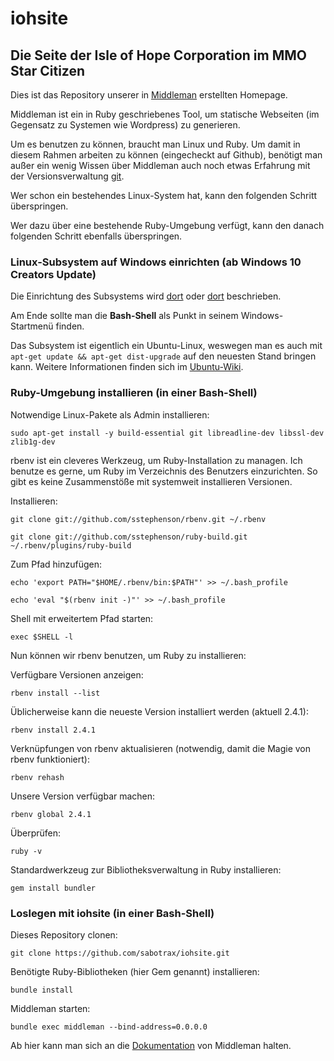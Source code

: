 # iohsite
## Die Seite der Isle of Hope Corporation im MMO Star Citizen

Dies ist das Repository unserer in [Middleman](https://middlemanapp.com/) erstellten Homepage.

Middleman ist ein in Ruby geschriebenes Tool, um statische Webseiten (im Gegensatz zu Systemen wie Wordpress)
zu generieren.

Um es benutzen zu können, braucht man Linux und Ruby. Um damit in diesem Rahmen arbeiten zu
können (eingecheckt auf Github), benötigt man außer ein wenig Wissen über Middleman auch noch etwas Erfahrung mit der
Versionsverwaltung [git](http://www.martin.cc/linux/git-primer).

Wer schon ein bestehendes Linux-System hat, kann den folgenden Schritt überspringen.

Wer dazu über eine bestehende Ruby-Umgebung verfügt, kann den danach folgenden Schritt
ebenfalls überspringen.

### Linux-Subsystem auf Windows einrichten (ab Windows 10 Creators Update)

Die Einrichtung des Subsystems wird [dort](https://www.computerwoche.de/a/windows-10-subsystem-fuer-linux-wsl-einrichten,3277816) oder
[dort](https://msdn.microsoft.com/de-de/commandline/wsl/install_guide) beschrieben.

Am Ende sollte man die **Bash-Shell** als Punkt in seinem Windows-Startmenü finden.

Das Subsystem ist eigentlich ein Ubuntu-Linux, weswegen man es auch mit `apt-get update && apt-get dist-upgrade` auf den neuesten
Stand bringen kann. Weitere Informationen finden sich im [Ubuntu-Wiki](https://wiki.ubuntuusers.de/Startseite/).

### Ruby-Umgebung installieren (in einer Bash-Shell)

Notwendige Linux-Pakete als Admin installieren:

`sudo apt-get install -y build-essential git libreadline-dev libssl-dev zlib1g-dev`

rbenv ist ein cleveres Werkzeug, um Ruby-Installation zu managen.
Ich benutze es gerne, um Ruby im Verzeichnis des Benutzers einzurichten.
So gibt es keine Zusammenstöße mit systemweit installieren Versionen.

Installieren:

`git clone git://github.com/sstephenson/rbenv.git ~/.rbenv`

`git clone git://github.com/sstephenson/ruby-build.git ~/.rbenv/plugins/ruby-build`

Zum Pfad hinzufügen:

`echo 'export PATH="$HOME/.rbenv/bin:$PATH"' >> ~/.bash_profile`

`echo 'eval "$(rbenv init -)"' >> ~/.bash_profile`

Shell mit erweitertem Pfad starten:

`exec $SHELL -l`

Nun können wir rbenv benutzen, um Ruby zu installieren:

Verfügbare Versionen anzeigen:

`rbenv install --list`

Üblicherweise kann die neueste Version installiert werden (aktuell 2.4.1):

`rbenv install 2.4.1`

Verknüpfungen von rbenv aktualisieren (notwendig, damit die Magie von rbenv funktioniert):

`rbenv rehash`

Unsere Version verfügbar machen:

`rbenv global 2.4.1`

Überprüfen:

`ruby -v`

Standardwerkzeug zur Bibliotheksverwaltung in Ruby installieren:

`gem install bundler`

### Loslegen mit iohsite (in einer Bash-Shell)

Dieses Repository clonen:

`git clone https://github.com/sabotrax/iohsite.git`

Benötigte Ruby-Bibliotheken (hier Gem genannt) installieren:

`bundle install`

Middleman starten:

`bundle exec middleman --bind-address=0.0.0.0`

Ab hier kann man sich an die [Dokumentation](https://middlemanapp.com/basics/directory-structure/) von Middleman halten.
